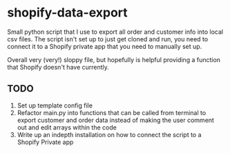 # shopify-data-export
Small python script that I use to export all order and customer info into local csv files. 
The script isn't set up to just get cloned and run, you need to connect it to a Shopify private app
that you need to manually set up.

Overall very (very!) sloppy file, but hopefully is helpful providing a function that Shopify doesn't have currently.

## TODO
1. Set up template config file
2. Refactor main.py into functions that can be called from terminal to export customer and order data instead of making the user comment out and edit arrays within the code
3. Write up an indepth installation on how to connect the script to a Shopify Private app
